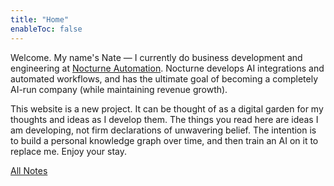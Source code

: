 ```yaml
---
title: "Home"
enableToc: false
---
```



Welcome. My name's Nate — I currently do business development and engineering at [Nocturne Automation](https://nocturneautomation.com). Nocturne develops AI integrations and automated workflows, and has the ultimate goal of becoming a completely AI-run company (while maintaining revenue growth).

This website is a new project. It can be thought of as a digital garden for my thoughts and ideas as I develop them. The things you read here are ideas I am developing, not firm declarations of unwavering belief. The intention is to build a personal knowledge graph over time, and then train an AI on it to replace me. Enjoy your stay.

[All Notes](notes/)